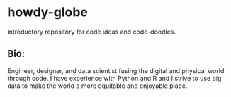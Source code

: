 # howdy-globe
introductory repository for code ideas and code-doodles.
## Bio:
Engineer, designer, and data scientist fusing the digital and physical world through code. I have experience with Python and R and I strive to use big data to make the world a more equitable and enjoyable place.
